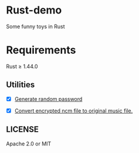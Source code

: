 # Rust-demo

Some funny toys in Rust

# Requirements

Rust ≥ 1.44.0

## Utilities
- [x] [Generate random password](https://github.com/TENX-S/Rust-demo/tree/master/grp)
- [x] [Convert encrypted ncm file to original music file.](https://github.com/TENX-S/Rust-demo/tree/master/decrypt_ncm)


## LICENSE

Apache 2.0 or MIT
